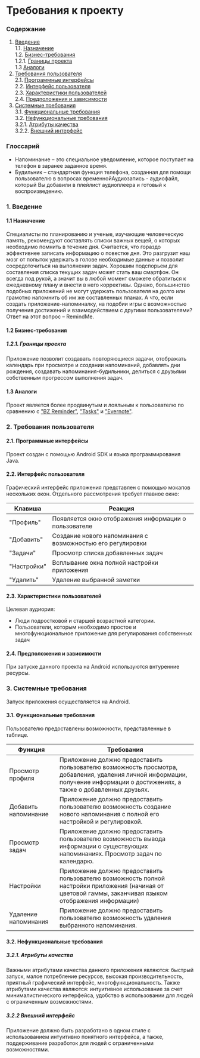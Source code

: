 # Требования к проекту
### Содержание
1. [Введение](#1) <br>
  1.1. [Назначение](#1.1) <br>
  1.2. [Бизнес-требования](#1.2) <br>
      1.2.1. [Границы проекта](#1.2.1) <br>
  1.3 [Аналоги](#1.3) <br>
2. [Требования пользователя](#2) <br>
  2.1. [Программные интерфейсы](#2.1) <br>
  2.2. [Интерфейс пользователя](#2.2) <br>
  2.3. [Характеристики пользователей](#2.3) <br>
  2.4. [Предположения и зависимости](#2.4) <br>
3. [Системные требования](#3) <br>
  3.1. [Функциональные требования](#3.1) <br>
  3.2. [Нефункциональные требования](#3.2) <br>
     3.2.1. [Атрибуты качества](#3.2.1) <br>
     3.2.2. [Внешний интерфейс](#3.2.2) <br>

### Глоссарий
* Напоминание – это специальное уведомление, которое поступает на телефон в заранее заданное время.
* Будильник – стандартная функция телефона, созданная для помощи пользователю в вопросах временнойАудиозапись - аудиофайл, который Вы добавили в плейлист аудиоплеера и готовый к воспроизведению.
  
### 1. Введение <a name="1"></a>
#### 1.1 Назначение <a name="1.1"></a>
Специалисты по планированию и ученые, изучающие человеческую память, рекомендуют составлять списки важных вещей, о которых необходимо помнить в течение дня. Считается, что гораздо эффективнее записать информацию о повестке дня. Это разгрузит наш мозг от попыток удержать в голове необходимые данные и позволит сосредоточиться на выполнении задач.
Хорошим подспорьем для составления списка текущих задач может стать ваш смартфон. Он всегда под рукой, а значит вы в любой момент сможете обратиться к ежедневному плану и внести в него коррективы.
Однако, большинство подобных приложений не могут удержать пользователя на долго или грамотно напомнить об им же составленных планах. А что, если создать приложение-напоминалку, на подобии игры с возможностью получения достижений и взаимодействием с другими пользователями? Ответ на этот вопрос – RemindMe.

#### 1.2 Бизнес-требования <a name="1.2"></a>
##### 1.2.1. Границы проекта <a name="1.2.1"></a>
Приложение позволит создавать повторяющиеся задачи, отображать календарь при просмотре и создании напоминаний, добавлять дни рождения, создавать напоминания-будильники, делиться с друзьями собственным прогрессом выполнения задач.
#### 1.3 Аналоги <a name="1.3"></a>
Проект является более продвинутым и лояльным к пользователю по сравнению с ["BZ Reminder"](https://bzreminder.com/), ["Tasks"](https://mytasksapp.com/) и ["Evernote"](https://evernote.com/intl/ru).
### 2. Требования пользователя <a name="2"></a>
#### 2.1. Программные интерфейсы <a name="2.1"></a>
Проект создан с помощью Android SDK и языка программирования Java.
#### 2.2. Интерфейс пользователя <a name="2.2"></a>
Графический интерфейс приложения представлен с помощью мокапов нескольких окон.
Отдельного рассмотрения требует главное окно:

Клавиша | Реакция
--- | ---
"Профиль" | Появляется окно отображения информации о пользователе
"Добавить" | Создание нового напоминания с возможностью его регулировки
"Задачи" | Просмотр списка добавленных задач
"Настройки" | Всплывание окна полной настройки приложения
"Удалить" | Удаление выбранной заметки

#### 2.3. Характеристики пользователей <a name="2.3"></a>
Целевая аудиория:
* Люди подростковой и старшей возрастной категории.
* Пользователи, которым необходимо простое и многофункциональное приложение для регулирования собственных задач
#### 2.4. Предположения и зависимости <a name="2.4"></a>
При запуске данного проекта на Android используются внтуренние ресурсы.
### 3. Системные требования <a name="3"></a>
Запуск приложения осуществляется на Android.
#### 3.1. Функциональные требования <a name="3.1"></a>
Пользователю предоставлены возможности, представленные в таблице.

Функция | Требования
--- | ---
Просмотр профиля | Приложение должно предоставить пользователю возможность просмотра, добавления, удаления личной информации, получение информации о достижениях, а также о добавленных друзьях.
Добавить напоминание | Приложение должно предоставить пользователю возможность создание нового напоминания с полной его настройкой и регулировкой.
Просмотр задач | Приложение должно предоставить пользователю возможность вывода информации о существующих напоминаниях. Просмотр задач по календарю.
Настройки | Приложение должно предоставить пользователю возможность полной настройки приложения (начиная от цветовой гаммы, заканчивая языком отображения информации)
Удаление напоминания | Приложение должно предоставить пользователю возможность удаления выбранного напоминания.

#### 3.2. Нефункциональные требования <a name="3.2"></a>
  ##### 3.2.1. Атрибуты качества <a name="3.2.1"></a>
Важными атрибутами качества данного приложения являются: быстрый запуск, малое потребление ресурсов, высокая производительность, приятный графический интерфейс, многофункциональность.
Также атрибутами качества являются: интуитивное использование за счет минималистического интерфейса, удобство в использовании для людей с ограниченным возможностями.

  ##### 3.2.2 Внешний интерфейс <a name="3.2.2"></a>
Приложение должно быть разработано в одном стиле с использованием интуитивно понятного интерфейса, а также, поддерживание разработок для людей с ограниченными возможностями.
